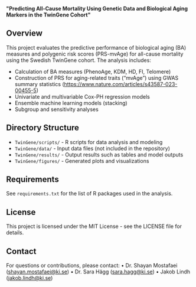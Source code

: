 **"Predicting All-Cause Mortality Using Genetic Data and Biological Aging Markers in the TwinGene Cohort"** 

## Overview 

This project evaluates the predictive performance of biological aging (BA) measures and polygenic risk scores (PRS-mvAge) for all-cause mortality using the Swedish TwinGene cohort. The analysis includes:

- Calculation of BA measures (PhenoAge, KDM, HD, FI, Telomere)
- Construction of PRS for aging-related traits (“mvAge”) using GWAS summary statistics (https://www.nature.com/articles/s43587-023-00455-5)  
- Univariate and multivariable Cox-PH regression models
- Ensemble machine learning models (stacking)
- Subgroup and sensitivity analyses

## Directory Structure

- `TwinGene/scripts/` - R scripts for data analysis and modeling
- `TwinGene/data/` - Input data files (not included in the repository)
- `TwinGene/results/` - Output results such as tables and model outputs
- `TwinGene/figures/` - Generated plots and visualizations

## Requirements

See `requirements.txt` for the list of R packages used in the analysis.

## License

This project is licensed under the MIT License - see the LICENSE file for details.

## Contact
For questions or contributions, please contact:
•	Dr. Shayan Mostafaei (shayan.mostafaei@ki.se) 
•	Dr. Sara Hägg (sara.hagg@ki.se)
•	Jakob Lindh (jakob.lindh@ki.se)

